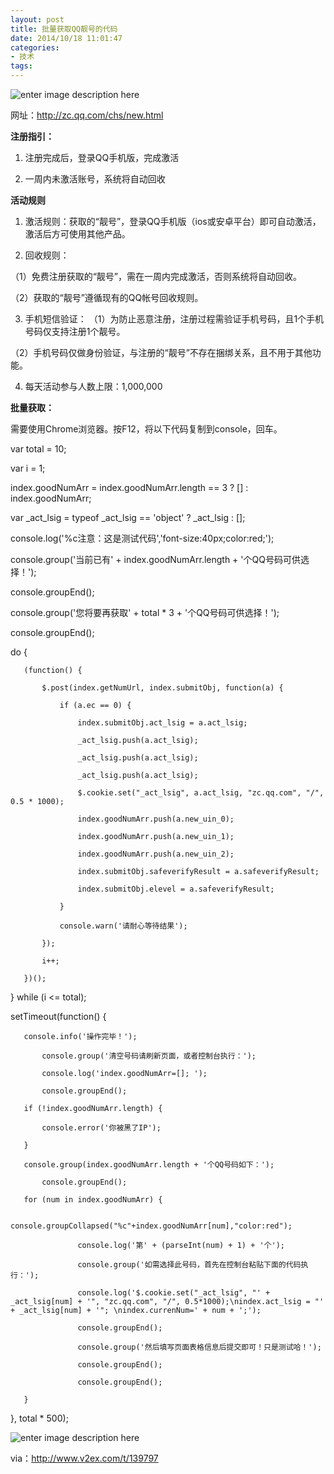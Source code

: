 ```yaml
---
layout: post
title: 批量获取QQ靓号的代码
date: 2014/10/18 11:01:47
categories: 
- 技术
tags: 
---
```


![enter image description here][1]  

网址：<http://zc.qq.com/chs/new.html>

**注册指引：**  

1. 注册完成后，登录QQ手机版，完成激活  

2. 一周内未激活账号，系统将自动回收

**活动规则**  

1. 激活规则：获取的“靓号”，登录QQ手机版（ios或安卓平台）即可自动激活，激活后方可使用其他产品。  

2. 回收规则：  

（1）免费注册获取的“靓号”，需在一周内完成激活，否则系统将自动回收。  

（2）获取的“靓号”遵循现有的QQ帐号回收规则。  

3. 手机短信验证： （1）为防止恶意注册，注册过程需验证手机号码，且1个手机号码仅支持注册1个靓号。  

（2）手机号码仅做身份验证，与注册的“靓号”不存在捆绑关系，且不用于其他功能。  

4. 每天活动参与人数上限：1,000,000

**批量获取：**  

需要使用Chrome浏览器。按F12，将以下代码复制到console，回车。

   var total = 10;

   var i = 1;

   index.goodNumArr = index.goodNumArr.length == 3 ? [] : index.goodNumArr;

   var _act_lsig = typeof _act_lsig == 'object' ? _act_lsig : [];

   console.log('%c注意：这是测试代码','font-size:40px;color:red;');

   console.group('当前已有' + index.goodNumArr.length + '个QQ号码可供选择！');

   console.groupEnd();

   console.group('您将要再获取' + total * 3 + '个QQ号码可供选择！');

   console.groupEnd();

   do {

       (function() {

           $.post(index.getNumUrl, index.submitObj, function(a) {

               if (a.ec == 0) {

                   index.submitObj.act_lsig = a.act_lsig;

                   _act_lsig.push(a.act_lsig);

                   _act_lsig.push(a.act_lsig);

                   _act_lsig.push(a.act_lsig);

                   $.cookie.set("_act_lsig", a.act_lsig, "zc.qq.com", "/", 0.5 * 1000);

                   index.goodNumArr.push(a.new_uin_0);

                   index.goodNumArr.push(a.new_uin_1);

                   index.goodNumArr.push(a.new_uin_2);

                   index.submitObj.safeverifyResult = a.safeverifyResult;

                   index.submitObj.elevel = a.safeverifyResult;

               }

               console.warn('请耐心等待结果');

           });

           i++;

       })();

   } while (i <= total);

   

   setTimeout(function() {

       console.info('操作完毕！');

           console.group('清空号码请刷新页面，或者控制台执行：');

           console.log('index.goodNumArr=[]; ');

           console.groupEnd();

       if (!index.goodNumArr.length) {

           console.error('你被黑了IP');

       }

       console.group(index.goodNumArr.length + '个QQ号码如下：');

           console.groupEnd();

       for (num in index.goodNumArr) {

                   console.groupCollapsed("%c"+index.goodNumArr[num],"color:red");

                   console.log('第' + (parseInt(num) + 1) + '个');

                   console.group('如需选择此号码，首先在控制台粘贴下面的代码执行：');

                   console.log('$.cookie.set("_act_lsig", "' + _act_lsig[num] + '", "zc.qq.com", "/", 0.5*1000);\nindex.act_lsig = "' + _act_lsig[num] + '"; \nindex.currenNum=' + num + ';');

                   console.groupEnd();

                   console.group('然后填写页面表格信息后提交即可！只是测试哈！');

                   console.groupEnd();

                   console.groupEnd();

       }

   }, total * 500);

   

![enter image description here][2]

via：<http://www.v2ex.com/t/139797>

[1]: http://3gimg.qq.com/qq_product_operations/temp/banner.png

[2]: http://ww3.sinaimg.cn/mw690/61b22b7fgw1elfafeg56tj213u0qm0xo.jpg
